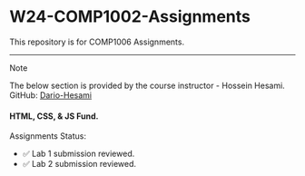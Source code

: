 # W24-COMP1002-Assignments
This repository is for COMP1006 Assignments.



---
> [!NOTE]
> The below section is provided by the course instructor - Hossein Hesami.<br>GitHub: <a href="https://github.com/Dario-Hesami">Dario-Hesami</a>
<h4>HTML, CSS, & JS Fund.</h4>
Assignments Status:
<ul>
  <li>✅ Lab 1 submission reviewed.</li>
  <li>✅ Lab 2 submission reviewed.</li>
</ul>
